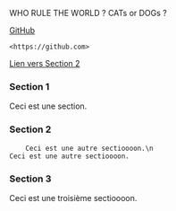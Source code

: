 WHO RULE THE WORLD ? CATs or DOGs ?


[GitHub](https://ynov.com)

    <https://github.com>

[Lien vers Section 2](#section-2)

### Section 1
Ceci est une section.

### Section 2
        Ceci est une autre sectioooon.\n
    Ceci est une autre sectioooon.

### Section 3
Ceci est une troisième sectioooon.
